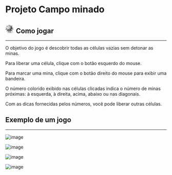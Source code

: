 # Projeto Campo minado

## ![Campo-minado.png](campo-minado-swing/src/br/com/helder/cm/visao/icones/campo-minado.png) Como jogar

---

O objetivo do jogo é descobrir todas as células vazias sem detonar as minas.

Para liberar uma célula, clique com o botão esquerdo do mouse.

Para marcar uma mina, clique com o botão direito do mouse para exibir uma bandeira.

O número colorido exibido nas células clicadas indica o número de minas próximas: à esquerda, à direita, acima, abaixo ou nas diagonais.

Com as dicas fornecidas pelos números, você pode liberar outras células.

## Exemplo de um jogo

___

![image](https://github.com/user-attachments/assets/3247c1b4-5a51-4144-a0ad-bf7f876b7bc8)

![image](https://github.com/user-attachments/assets/afe24758-0eb0-462b-92b0-6a053370f3a1)

![image](https://github.com/user-attachments/assets/11474c4e-6ca6-4204-8520-3db20e827e5a)

![image](https://github.com/user-attachments/assets/c7afb6ff-b166-4bcd-affd-e08a520b62ac)